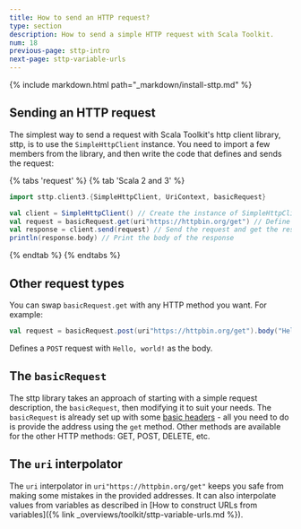 ```yaml
---
title: How to send an HTTP request?
type: section
description: How to send a simple HTTP request with Scala Toolkit.
num: 18
previous-page: sttp-intro
next-page: sttp-variable-urls
---
```


{% include markdown.html path="_markdown/install-sttp.md" %}

## Sending an HTTP request
The simplest way to send a request with Scala Toolkit's http client library, sttp, is to use the `SimpleHttpClient` instance. 
You need to import a few members from the library, and then write the code that defines and sends the request:

{% tabs 'request' %}
{% tab 'Scala 2 and 3' %}
```scala
import sttp.client3.{SimpleHttpClient, UriContext, basicRequest}

val client = SimpleHttpClient() // Create the instance of SimpleHttpClient
val request = basicRequest.get(uri"https://httpbin.org/get") // Define a GET request to https://httpbin.org/get
val response = client.send(request) // Send the request and get the response
println(response.body) // Print the body of the response
```
{% endtab %}
{% endtabs %}

## Other request types
You can swap `basicRequest.get` with any HTTP method you want. For example:
```scala
val request = basicRequest.post(uri"https://httpbin.org/get").body("Hello, world!")
```
Defines a `POST` request with `Hello, world!` as the body.

## The `basicRequest`
The sttp library takes an approach of starting with a simple request description, the `basicRequest`, then modifying it to suit your needs. 
The `basicRequest` is already set up with some [basic headers](https://sttp.softwaremill.com/en/latest/requests/basics.html#initial-requests) - all you need to do is provide the address using the `get` method. 
Other methods are available for the other HTTP methods: GET, POST, DELETE, etc.

## The `uri` interpolator
The `uri` interpolator in `uri"https://httpbin.org/get"` keeps you safe from making some mistakes in the provided addresses.
It can also interpolate values from variables as described in [How to construct URLs from variables]({% link _overviews/toolkit/sttp-variable-urls.md %}).
